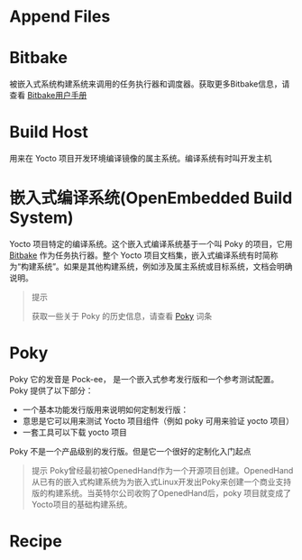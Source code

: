 # Append Files

# Bitbake
被嵌入式系统构建系统来调用的任务执行器和调度器。获取更多Bitbake信息，请查看 [Bitbake用户手册](2)

# Build Host
用来在 Yocto 项目开发环境编译镜像的属主系统。编译系统有时叫开发主机

# 嵌入式编译系统(OpenEmbedded Build System)
Yocto 项目特定的编译系统。这个嵌入式编译系统基于一个叫 Poky 的项目，它用 [Bitbake](#Bitbake) 作为任务执行器。整个 Yocto 项目文档集，嵌入式编译系统有时简称为“构建系统”。如果是其他构建系统，例如涉及属主系统或目标系统，文档会明确说明。

>
>提示
>
> 获取一些关于 Poky 的历史信息，请查看 [Poky](#Poky) 词条

# Poky
Poky 它的发音是 Pock-ee， 是一个嵌入式参考发行版和一个参考测试配置。Poky 提供了以下部分：
* 一个基本功能发行版用来说明如何定制发行版：
* 意思是它可以用来测试 Yocto 项目组件（例如 poky 可用来验证 yocto 项目）
* 一套工具可以下载 yocto 项目

Poky 不是一个产品级别的发行版。但是它一个很好的定制化入门起点

>
>提示
>Poky曾经最初被OpenedHand作为一个开源项目创建。OpenedHand从已有的嵌入式构建系统为为嵌入式Linux开发出Poky来创建一个商业支持版的构建系统。当英特尔公司收购了OpenedHand后，poky 项目就变成了Yocto项目的基础构建系统。
# Recipe
[1]: https://docs.yoctoproject.org/dev-manual/common-tasks.html#appending-other-layers-metadata-with-your-layer
[2]: https://docs.yoctoproject.org/bitbake/index.html
